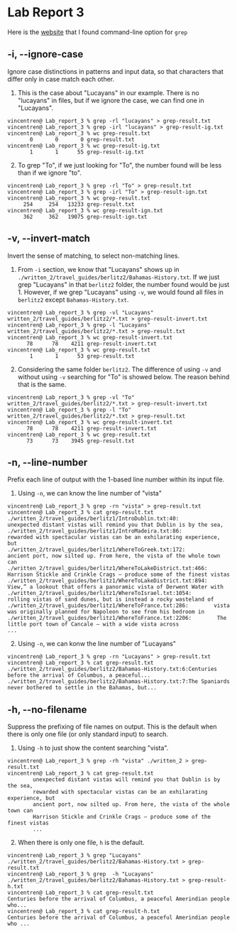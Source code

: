 # Lab Report 3
Here is the [website](https://man7.org/linux/man-pages/man1/grep.1.html) that I found command-line option for `grep`
## -i, --ignore-case
Ignore case distinctions in patterns and input data, so that characters that differ only in case match each other.
1. This is the case about "Lucayans" in our example. There is no "lucayans" in files, but if we ignore the case, we can find one in "Lucayans".
```
vincentren@ Lab_report_3 % grep -rl "lucayans" > grep-result.txt
vincentren@ Lab_report_3 % grep -irl "lucayans" > grep-result-ig.txt
vincentren@ Lab_report_3 % wc grep-result.txt 
       0       0       0 grep-result.txt
vincentren@ Lab_report_3 % wc grep-result-ig.txt 
       1       1      55 grep-result-ig.txt
```

2. To grep "To", if we just looking for "To", the number found will be less than if we ignore "to".
```
vincentren@ Lab_report_3 % grep -rl "To" > grep-result.txt
vincentren@ Lab_report_3 % grep -irl "To" > grep-result-ign.txt
vincentren@ Lab_report_3 % wc grep-result.txt 
     254     254   13233 grep-result.txt
vincentren@ Lab_report_3 % wc grep-result-ign.txt 
     362     362   19075 grep-result-ign.txt
```

## -v, --invert-match
Invert the sense of matching, to select non-matching lines.
1. From `-i` section, we know that "Lucayans" shows up in `./written_2/travel_guides/berlitz2/Bahamas-History.txt`. If we just grep "Lucayans" in that `berlitz2` folder, the number found would be just 1. However, if we grep "Lucayans" using `-v`, we would found all files in `berlitz2` except `Bahamas-History.txt`.
```
vincentren@ Lab_report_3 % grep -vl "Lucayans" written_2/travel_guides/berlitz2/*.txt > grep-result-invert.txt
vincentren@ Lab_report_3 % grep -l "Lucayans" written_2/travel_guides/berlitz2/*.txt > grep-result.txt        
vincentren@ Lab_report_3 % wc grep-result-invert.txt 
      78      78    4211 grep-result-invert.txt
vincentren@ Lab_report_3 % wc grep-result.txt 
       1       1      53 grep-result.txt
```

2. Considering the same folder `berlitz2`. The difference of using `-v` and without using `-v` searching for "To" is showed below. The reason behind that is the same.
```
vincentren@ Lab_report_3 % grep -vl "To" written_2/travel_guides/berlitz2/*.txt > grep-result-invert.txt
vincentren@ Lab_report_3 % grep -l "To" written_2/travel_guides/berlitz2/*.txt > grep-result.txt        
vincentren@ Lab_report_3 % wc grep-result-invert.txt 
      78      78    4211 grep-result-invert.txt
vincentren@ Lab_report_3 % wc grep-result.txt 
      73      73    3945 grep-result.txt
```

## -n, --line-number
Prefix each line of output with the 1-based line number within its input file.
1. Using `-n`, we can know the line number of "vista"
```
vincentren@ Lab_report_3 % grep -rn "vista" > grep-result.txt
vincentren@ Lab_report_3 % cat grep-result.txt 
./written_2/travel_guides/berlitz1/IntroDublin.txt:40:        unexpected distant vistas will remind you that Dublin is by the sea,
./written_2/travel_guides/berlitz1/IntroMadeira.txt:86:        rewarded with spectacular vistas can be an exhilarating experience, but
./written_2/travel_guides/berlitz1/WhereToGreek.txt:172:        ancient port, now silted up. From here, the vista of the whole town can
./written_2/travel_guides/berlitz1/WhereToLakeDistrict.txt:466:        Harrison Stickle and Crinkle Crags — produce some of the finest vistas
./written_2/travel_guides/berlitz1/WhereToLakeDistrict.txt:894:        View,” a lookout that offers a panoramic vista of Derwent Water with
./written_2/travel_guides/berlitz1/WhereToIsrael.txt:1054:        rolling vistas of sand dunes, but is instead a rocky wasteland of
./written_2/travel_guides/berlitz1/WhereToFrance.txt:286:        vista was originally planned for Napo­leon to see from his bedroom in
./written_2/travel_guides/berlitz1/WhereToFrance.txt:2206:        The little port town of Cancale — with a wide vista across
...
```

2. Using `-n`, we can konw the line number of "Lucayans"
```
vincentren@ Lab_report_3 % grep -rn "Lucayans" > grep-result.txt
vincentren@ Lab_report_3 % cat grep-result.txt 
./written_2/travel_guides/berlitz2/Bahamas-History.txt:6:Centuries before the arrival of Columbus, a peaceful...
./written_2/travel_guides/berlitz2/Bahamas-History.txt:7:The Spaniards never bothered to settle in the Bahamas, but...
```

## -h, --no-filename
Suppress the prefixing of file names on output.  This is the default when there is only one file (or only standard input) to search.
1. Using `-h` to just show the content searching "vista".
```
vincentren@ Lab_report_3 % grep -rh "vista" ./written_2 > grep-result.txt
vincentren@ Lab_report_3 % cat grep-result.txt 
        unexpected distant vistas will remind you that Dublin is by the sea,
        rewarded with spectacular vistas can be an exhilarating experience, but
        ancient port, now silted up. From here, the vista of the whole town can
        Harrison Stickle and Crinkle Crags — produce some of the finest vistas
        ...
```

2. When there is only one file, `h` is the default.
```
vincentren@ Lab_report_3 % grep "Lucayans" ./written_2/travel_guides/berlitz2/Bahamas-History.txt > grep-result.txt
vincentren@ Lab_report_3 % grep  -h "Lucayans" ./written_2/travel_guides/berlitz2/Bahamas-History.txt > grep-result-h.txt
vincentren@ Lab_report_3 % cat grep-result.txt 
Centuries before the arrival of Columbus, a peaceful Amerindian people who...
vincentren@ Lab_report_3 % cat grep-result-h.txt 
Centuries before the arrival of Columbus, a peaceful Amerindian people who ...
```